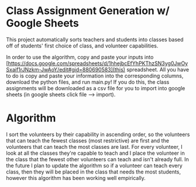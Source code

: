 # Class Assignment Generation w/ Google Sheets

This project automatically sorts teachers and students into classes based off of students' first choice of class, and volunteer capabilities.

In order to use the algorithm, copy and paste your inputs into [https://docs.google.com/spreadsheets/d/1hhejbcEfYhPKThzSN3yg0JwOySxaif1rJNzkm-JwAoY/edit#gid=880690583](this) spreadsheet. All you have to do is copy and paste your information into the corresponding columns, download the python files, and run main.py! If you do this, the class assignments will be downloaded as a csv file for you to import into google sheets (in google sheets click file --> import). 

# Algorithm 

I sort the volunteers by their capability in ascending order, so the volunteers that can teach the fewest classes (most restrictive) are first and the volunteers that can teach the most classes are last. For every volunteer, I look at all the classes they're capable to teach and I place the volunteer in the class that the fewest other volunteers can teach and isn't already full. In the future I plan to update the algorithm so if a volunteer can teach every class, then they will be placed in the class that needs the most students, however this algorithm has been working well empirically.
